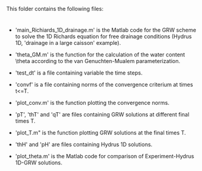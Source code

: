 This folder contains the following files:
#

- 'main_Richiards_1D_drainage.m' is the Matlab code for the GRW scheme to solve the 1D Richards 
    equation for free drainage conditions (Hydrus 1D, 'drainage in a large caisson' example).

- 'theta_GM.m' is the function for the calculation of the water content \theta according to 
	the van Genuchten-Mualem parameterization.

- 'test_dt' is a file containing variable the time steps.

- 'convf' is a file containing norms of the convergence criterium at times t<=T.

- 'plot_conv.m' is the function plotting the convergence norms.

- 'pT', 'thT' and 'qT' are files containing GRW solutions at different final times T.

- 'plot_T.m" is the function plotting GRW solutions at the final times T.

- 'thH' and 'pH' are files containing Hydrus 1D solutions. 

- 'plot_theta.m' is the Matlab code for comparison of Experiment-Hydrus 1D-GRW solutions.
